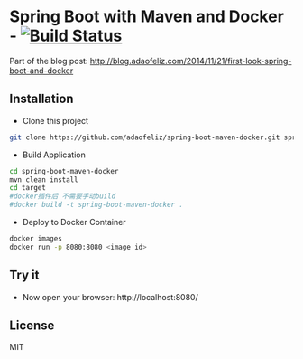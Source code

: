 Spring Boot with Maven and Docker - [![Build Status](https://travis-ci.org/adaofeliz/spring-boot-maven-docker.png)](https://travis-ci.org/adaofeliz/spring-boot-maven-docker)
========================
Part of the blog post: http://blog.adaofeliz.com/2014/11/21/first-look-spring-boot-and-docker

Installation
--------------
* Clone this project
```sh
git clone https://github.com/adaofeliz/spring-boot-maven-docker.git spring-boot-maven-docker
```

* Build Application
```sh
cd spring-boot-maven-docker
mvn clean install
cd target
#docker插件后 不需要手动build
#docker build -t spring-boot-maven-docker .
```

* Deploy to Docker Container
```sh
docker images
docker run -p 8080:8080 <image id>
```

Try it
--------------
- Now open your browser: http://localhost:8080/

License
--------------
MIT
